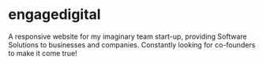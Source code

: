 # engagedigital
A responsive website for my imaginary team start-up, providing Software Solutions to businesses and companies. 
Constantly looking for co-founders to make it come true!

